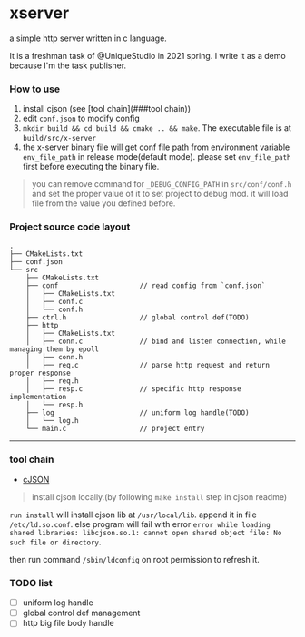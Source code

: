 # xserver

a simple http server written in c language.

It is a freshman task of @UniqueStudio in 2021 spring. I write it as a demo because I'm the task publisher.

### How to use

1. install cjson (see [tool chain](###tool chain))
2. edit `conf.json` to modify config
3. `mkdir build && cd build && cmake .. && make`. The executable file is at `build/src/x-server`
4. the x-server binary file will get conf file path from environment variable `env_file_path` in release mode(default mode). please set `env_file_path` first before executing the binary file.

> you can remove command for `_DEBUG_CONFIG_PATH` in `src/conf/conf.h` and set the proper value of it to set project to debug mod. it will load file from the value you defined before.

### Project source code layout

```
.
├── CMakeLists.txt
├── conf.json
└── src
    ├── CMakeLists.txt
    ├── conf                    // read config from `conf.json`
    │   ├── CMakeLists.txt
    │   ├── conf.c
    │   └── conf.h
    ├── ctrl.h                  // global control def(TODO)
    ├── http
    │   ├── CMakeLists.txt
    │   ├── conn.c              // bind and listen connection, while managing them by epoll
    │   ├── conn.h
    │   ├── req.c               // parse http request and return proper response
    │   ├── req.h
    │   ├── resp.c              // specific http response implementation
    │   └── resp.h
    ├── log                     // uniform log handle(TODO)
    │   └── log.h
    └── main.c                  // project entry
```

---

### tool chain

- [cJSON](https://github.com/DaveGamble/cJSON)

> install cjson locally.(by following `make install` step in cjson readme)

`run install` will install cjson lib at `/usr/local/lib`. append it in file `/etc/ld.so.conf`. else program will fail with error `error while loading shared libraries: libcjson.so.1: cannot open shared object file: No such file or directory`.

then run command `/sbin/ldconfig` on root permission to refresh it.

### TODO list

- [ ] uniform log handle
- [ ] global control def management
- [ ] http big file body handle
